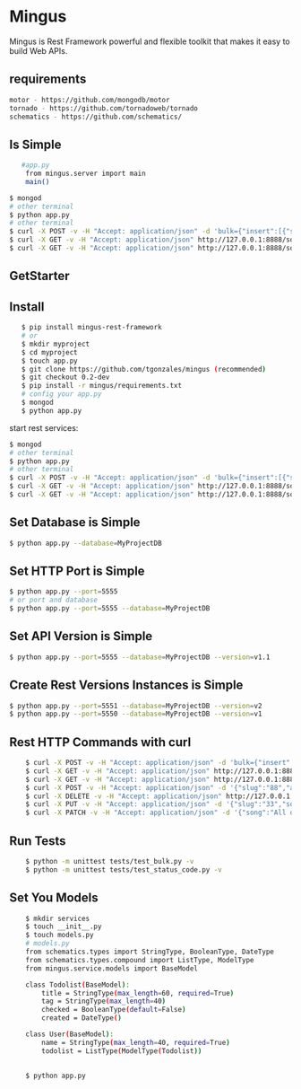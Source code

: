 Mingus
======

Mingus is Rest Framework powerful and flexible toolkit that makes it easy to build Web APIs.

requirements
------------
```sh
motor - https://github.com/mongodb/motor
tornado - https://github.com/tornadoweb/tornado 
schematics - https://github.com/schematics/
```

Is Simple
---------
```sh
   #app.py
    from mingus.server import main
    main()
```

```sh
$ mongod
# other terminal
$ python app.py
# other terminal
$ curl -X POST -v -H "Accept: application/json" -d 'bulk={"insert":[{"slug":"1","song":"My Funny Valentine"},{"slug":"2","song":"500 Miles High"},{"slug":"3","song":"All of Me"}]}' http://127.0.0.1:8888/v1/song/
$ curl -X GET -v -H "Accept: application/json" http://127.0.0.1:8888/song
$ curl -X GET -v -H "Accept: application/json" http://127.0.0.1:8888/song/?slug=1
```

GetStarter
----------

Install
-------
```sh
   $ pip install mingus-rest-framework
   # or
   $ mkdir myproject
   $ cd myproject
   $ touch app.py
   $ git clone https://github.com/tgonzales/mingus (recommended)
   $ git checkout 0.2-dev
   $ pip install -r mingus/requirements.txt
   # config your app.py
   $ mongod
   $ python app.py   

```

start rest services:
```sh
$ mongod
# other terminal
$ python app.py
# other terminal
$ curl -X POST -v -H "Accept: application/json" -d 'bulk={"insert":[{"slug":"1","song":"My Funny Valentine"},{"slug":"2","song":"500 Miles High"},{"slug":"3","song":"All of Me"}]}' http://127.0.0.1:8888/song/
$ curl -X GET -v -H "Accept: application/json" http://127.0.0.1:8888/song
$ curl -X GET -v -H "Accept: application/json" http://127.0.0.1:8888/song/?slug=1
```

Set Database is Simple
----------------------
```sh
$ python app.py --database=MyProjectDB
```

Set HTTP Port is Simple
-----------------------
```sh
$ python app.py --port=5555
# or port and database
$ python app.py --port=5555 --database=MyProjectDB
```

Set API Version is Simple
-----------------------
```sh
$ python app.py --port=5555 --database=MyProjectDB --version=v1.1
```

Create Rest Versions Instances is Simple
----------------------------------------
```sh
$ python app.py --port=5551 --database=MyProjectDB --version=v2
$ python app.py --port=5550 --database=MyProjectDB --version=v1
```

Rest HTTP Commands with curl
----------------------------
```sh
    $ curl -X POST -v -H "Accept: application/json" -d 'bulk={"insert":[{"slug":"1","song":"My Funny Valentine"},{"slug":"2","song":"500 Miles High"},{"slug":"3","song":"All of Me"}]}' http://127.0.0.1:8888/v1/song/
    $ curl -X GET -v -H "Accept: application/json" http://127.0.0.1:8888/v1/song
    $ curl -X GET -v -H "Accept: application/json" http://127.0.0.1:8888/v1/song/?slug=1
    $ curl -X POST -v -H "Accept: application/json" -d '{"slug":"88","artist":"8MikeArtistMike", "song":"8SongToSongSong", "rank":8001}' http://127.0.0.1:8888/v1/song/
    $ curl -X DELETE -v -H "Accept: application/json" http://127.0.0.1:8888/v1/song/?slug=1
    $ curl -X PUT -v -H "Accept: application/json" -d '{"slug":"33","song":"All of Me Update"}' http://127.0.0.1:8888/v1/song/
    $ curl -X PATCH -v -H "Accept: application/json" -d '{"song":"All of Me UpdatePatch"}' http://127.0.0.1:8888/v1/song/54746cc6d1e5ba151cd46269
```
   
Run Tests
---------
```sh
	$ python -m unittest tests/test_bulk.py -v
	$ python -m unittest tests/test_status_code.py -v
```

Set You Models
--------------
```sh
	$ mkdir services
	$ touch __init__.py
	$ touch models.py
	# models.py
	from schematics.types import StringType, BooleanType, DateType
	from schematics.types.compound import ListType, ModelType
	from mingus.service.models import BaseModel

	class Todolist(BaseModel):
	    title = StringType(max_length=60, required=True)
	    tag = StringType(max_length=40)
	    checked = BooleanType(default=False)
	    created = DateType()

	class User(BaseModel):
	    name = StringType(max_length=40, required=True)
	    todolist = ListType(ModelType(Todolist))
	 

	$ python app.py
```